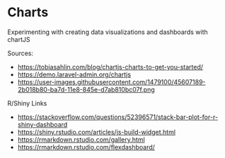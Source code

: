 # Charts
Experimenting with creating data visualizations and dashboards with chartJS 

Sources:

- https://tobiasahlin.com/blog/chartjs-charts-to-get-you-started/
- https://demo.laravel-admin.org/chartjs
- https://user-images.githubusercontent.com/1479100/45607189-2b018b80-ba7d-11e8-845e-d7ab810bc07f.png


R/Shiny Links
- https://stackoverflow.com/questions/52396571/stack-bar-plot-for-r-shiny-dashboard
- https://shiny.rstudio.com/articles/js-build-widget.html
- https://rmarkdown.rstudio.com/gallery.html
- https://rmarkdown.rstudio.com/flexdashboard/
